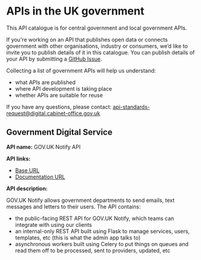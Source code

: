 # APIs in the UK government

This API catalogue is for central government and local government APIs.

If you're working on an API that publishes open data or connects government with other organisations, industry or consumers, we’d like to invite you to publish details of it in this catalogue. You can publish details of your API by submitting a [GitHub Issue](https://github.com/alphagov/api-catalogue/issues).

Collecting a list of government APIs will help us understand:

* what APIs are published
* where API development is taking place
* whether APIs are suitable for reuse

If you have any questions, please contact: <api-standards-request@digital.cabinet-office.gov.uk>

## Government Digital Service

**API name:**
GOV.UK Notify API

**API links:**
 - [Base URL](https://api.notifications.service.gov.uk)
 - [Documentation URL](https://www.notifications.service.gov.uk/documentation)

**API description:**

GOV.UK Notify allows government departments to send emails, text messages and letters to their users. The API contains:

- the public-facing REST API for GOV.UK Notify, which teams can integrate with using our clients
- an internal-only REST API built using Flask to manage services, users, templates, etc (this is what the admin app talks to)
- asynchronous workers built using Celery to put things on queues and read them off to be processed, sent to providers, updated, etc
